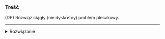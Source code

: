 ### Treść
(DP)
Rozwiąż ciągły (nie dyskretny) problem plecakowy.

------
<details><summary>Rozwiązanie</summary>
<p>

